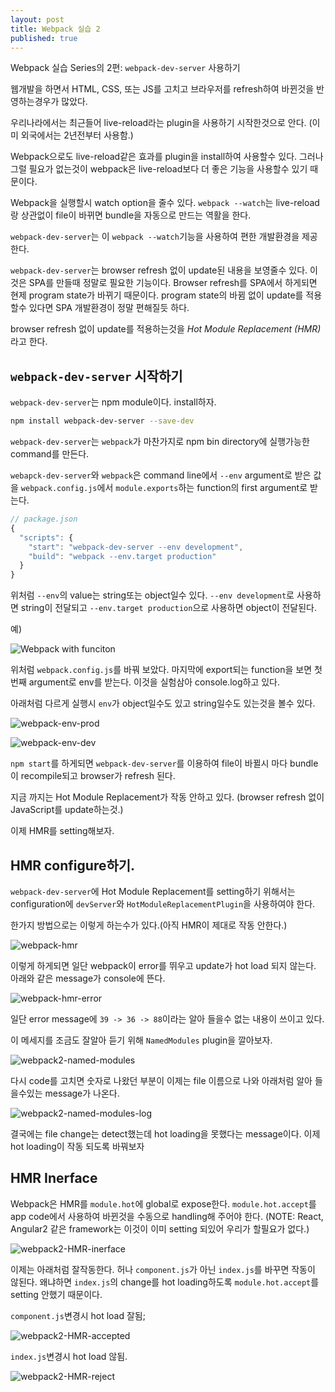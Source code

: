 ```yaml
---
layout: post
title: Webpack 실습 2
published: true
---
```


Webpack 실습 Series의 2편: `webpack-dev-server` 사용하기

웹개발을 하면서 HTML, CSS, 또는 JS를 고치고 브라우저를 refresh하여 바뀐것을 반영하는경우가 많았다. 

우리나라에서는 최근들어 live-reload라는 plugin을 사용하기 시작한것으로 안다. (이미 외국에서는 2년전부터 사용함.)

Webpack으로도 live-reload같은 효과를 plugin을 install하여 사용할수 있다. 그러나 그럴 필요가 없는것이 webpack은 live-reload보다 더 좋은 기능을 사용할수 있기 때문이다. 

Webpack을 실행할시 watch option을 줄수 있다. `webpack --watch`는 live-reload랑 상관없이 file이 바뀌면 bundle을 자동으로 만드는 역활을 한다.

`webpack-dev-server`는 이 `webpack --watch`기능을 사용하여 편한 개발환경을 제공한다.

`webpack-dev-server`는 browser refresh 없이 update된 내용을 보영줄수 있다. 이것은 SPA를 만들때 정말로 필요한 기능이다. Browser refresh를 SPA에서 하게되면 현제 program state가 바뀌기 때문이다. program state의 바뀜 없이 update를 적용할수 있다면 SPA 개발환경이 정말 편해질듯 하다.

browser refresh 없이 update를 적용하는것을 *Hot Module Replacement (HMR)* 라고 한다.

## `webpack-dev-server` 시작하기

`webpack-dev-server`는 npm module이다. install하자. 

```bash
npm install webpack-dev-server --save-dev
```

`webpack-dev-server`는 `webpack`가 마찬가지로 npm bin directory에 실행가능한 command를 만든다.

`webapck-dev-server`와 `webpack`은 command line에서 `--env` argument로 받은 값을 `webpack.config.js`에서 `module.exports`하는 function의 first argument로 받는다.

```js
// package.json
{
  "scripts": {
    "start": "webpack-dev-server --env development",
    "build": "webpack --env.target production"
  }
}
```

위처럼 `--env`의 value는 string또는 object일수 있다. `--env development`로 사용하면 string이 전달되고 `--env.target production`으로 사용하면 object이 전달된다.

예)

![Webpack with funciton](/images/webpack1-with-env.png)

위처럼 `webpack.config.js`를 바꿔 보았다. 마지막에 export되는 function을 보면 첫번째 argument로 env를 받는다. 이것을 실험삼아 console.log하고 있다.

아래처럼 다르게 실행시 `env`가 object일수도 있고 string일수도 있는것을 볼수 있다.


![webpack-env-prod](/images/webpack2-env-prod.png)

![webpack-env-dev](/images/webpack2-env-dev.png)

`npm start`를 하게되면 `webpack-dev-server`를 이용하여 file이 바뀔시 마다 bundle이 recompile되고 browser가 refresh 된다.

지금 까지는 Hot Module Replacement가 작동 안하고 있다. (browser refresh 없이 JavaScript를 update하는것.)

이제 HMR를 setting해보자.

## HMR configure하기.
`webpack-dev-server`에 Hot Module Replacement를 setting하기 위해서는 configuration에 `devServer`와 `HotModuleReplacementPlugin`을 사용하여야 한다.

한가지 방법으로는 이렇게 하는수가 있다.(아직 HMR이 제대로 작동 안한다.)

![webpack-hmr](/images/webpack2-naive-HMR.png)

이렇게 하게되면 일단 webpack이 error를 뛰우고 update가 hot load 되지 않는다. 아래와 같은 message가 console에 뜬다.

![webpack-hmr-error](/images/webpack2-HMR-error.png)

일단 error message에 `39 -> 36 -> 88`이라는 알아 들을수 없는 내용이 쓰이고 있다. 

이 메세지를 조금도 잘알아 듣기 위해 `NamedModules` plugin을 깔아보자.

![webpack2-named-modules](/images/webpack2-named-modules.png)

다시 code를 고치면 숫자로 나왔던 부분이 이제는 file 이름으로 나와 아래처럼 알아 들을수있는 message가 나온다.

![webpack2-named-modules-log](/images/webpack2-named-modules-log.png)

결국에는 file change는 detect했는데 hot loading을 못했다는 message이다. 이제 hot loading이 작동 되도록 바꿔보자

## HMR Inerface

Webpack은 HMR를 `module.hot`에 global로 expose한다.
`module.hot.accept`를 app code에서 사용하여 바뀐것을 수동으로 handling해 주어야 한다. (NOTE: React, Angular2 같은 framework는 이것이 이미 setting 되있어 우리가 할필요가 없다.)

![webpack2-HMR-inerface](/images/webpack2-HMR-interface.png)

이제는 아래처럼 잘작동한다. 허나 `component.js`가 아닌 `index.js`를 바꾸면 작동이 않된다. 왜냐하면 `index.js`의 change를 hot loading하도록 `module.hot.accept`를 setting 안했기 때문이다.

`component.js`변경시 hot load 잘됨;

![webpack2-HMR-accepted](/images/webpack2-HMR-accept.png)

`index.js`변경시 hot load 않됨.

![webpack2-HMR-reject](/images/webpack2-HMR-reject.png)




